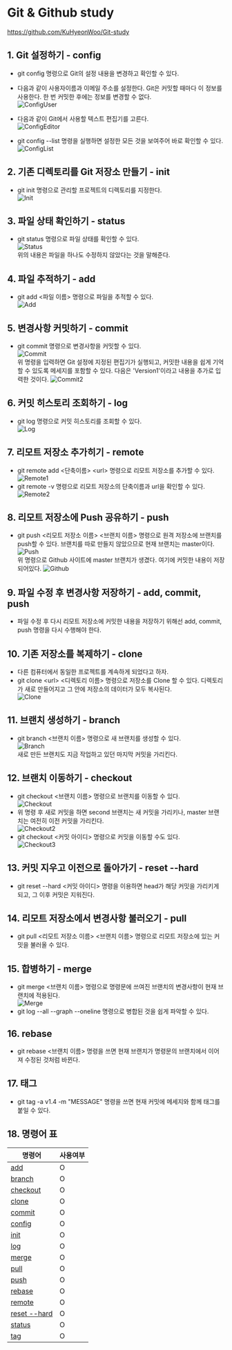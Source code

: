 # Git & Github study
https://github.com/KuHyeonWoo/Git-study 

## 1. Git 설정하기 - config

* git config 명령으로 Git의 설정 내용을 변경하고 확인할 수 있다.  
* 다음과 같이 사용자이름과 이메일 주소를 설정한다. Git은 커밋할 때마다 이 정보를 사용한다. 한 번 커밋한 후에는 정보를 변경할 수 없다.  
![ConfigUser](image/ConfigUser.PNG)  

* 다음과 같이 Git에서 사용할 텍스트 편집기를 고른다.  
![ConfigEditor](image/ConfigEditor.PNG)
* git config --list 명령을 실행하면 설정한 모든 것을 보여주어 바로 확인할 수 있다.  
![ConfigList](image/ConfigList.PNG)  

## 2. 기존 디렉토리를 Git 저장소 만들기 - init

* git init 명령으로 관리할 프로젝트의 디렉토리를 지정한다.  
![Init](image/Init.PNG)  

## 3. 파일 상태 확인하기 - status

* git status 명령으로 파일 상태를 확인할 수 있다.  
![Status](image/Status.PNG)  
위의 내용은 파일을 하나도 수정하지 않았다는 것을 말해준다.

## 4. 파일 추적하기 - add

* git add \<파일 이름\> 명령으로 파일을 추적할 수 있다.  
![Add](image/Add.PNG)  

## 5. 변경사항 커밋하기 - commit

* git commit 명령으로 변경사항을 커밋할 수 있다.  
![Commit](image/Commit.PNG)    
위 명령을 입력하면 Git 설정에 지정된 편집기가 실행되고, 커밋한 내용을 쉽게 기억할 수 있도록 메세지를 포함할 수 있다. 다음은 'Version1'이라고 내용을 추가로 입력한 것이다.
![Commit2](image/Commit2.PNG)  

## 6. 커밋 히스토리 조회하기 - log

* git log 명령으로 커밋 히스토리를 조회할 수 있다.  
![Log](image/Log.PNG)  

## 7. 리모트 저장소 추가히기 - remote
* git remote add \<단축이름\> \<url\> 명령으로 리모트 저장소를 추가할 수 있다.  
![Remote1](image/Remote1.PNG)  
* git remote -v 명령으로 리모트 저장소의 단축이름과 url을 확인할 수 있다.  
![Remote2](image/Remote2.PNG)  

## 8. 리모트 저장소에 Push 공유하기 - push

* git push \<리모트 저장소 이름\> \<브랜치 이름\> 명령으로 원격 저장소에 브랜치를 push할 수 있다. 브랜치를 따로 만들지 않았으므로 현재 브랜치는 master이다.  
![Push](image/Push.PNG)   
위 명령으로 Github 사이트에 master 브랜치가 생겼다. 여기에 커밋한 내용이 저장되어있다.
![Github](image/Github.PNG)  

## 9. 파일 수정 후 변경사항 저장하기 - add, commit, push  

* 파일 수정 후 다시 리모트 저장소에 커밋한 내용을 저장하기 위해선 add, commit, push 명령을 다시 수행해야 한다.

## 10. 기존 저장소를 복제하기 - clone  

* 다른 컴퓨터에서 동일한 프로젝트를 계속하게 되었다고 하자.
* git clone \<url\> \<디렉토리 이름\> 명령으로 저장소를 Clone 할 수 있다. 디렉토리가 새로 만들어지고 그 안에 저장소의 데이터가 모두 복사된다.  
![Clone](image/Clone.PNG)  

## 11. 브랜치 생성하기 - branch

* git branch <브랜치 이름> 명령으로 새 브랜치를 생성할 수 있다.  
![Branch](image/Branch.PNG)  
새로 만든 브랜치도 지금 작업하고 있던 마지막 커밋을 가리킨다.  

## 12. 브랜치 이동하기 - checkout

* git checkout <브랜치 이름> 명령으로 브랜치를 이동할 수 있다.  
![Checkout](image/Checkout.PNG)  
* 위 명령 후 새로 커밋을 하면 second 브랜치는 새 커밋을 가리키나, master 브랜치는 여전히 이전 커밋을 가리킨다.  
![Checkout2](image/Checkout2.PNG)  
* git checkout <커밋 아이디> 명령으로 커밋을 이동할 수도 있다.  
![Checkout3](image/Checkout3.PNG)  

## 13. 커밋 지우고 이전으로 돌아가기 - reset --hard

* git reset --hard <커밋 아이디> 명령을 이용하면 head가 해당 커밋을 가리키게 되고, 그 이후 커밋은 지워진다.

## 14. 리모트 저장소에서 변경사항 불러오기 - pull

* git pull <리모트 저장소 이름> <브랜치 이름> 명령으로 리모트 저장소에 있는 커밋을 불러올 수 있다.

## 15. 합병하기 - merge

* git merge <브랜치 이름> 명령으로 명령문에 쓰여진 브랜치의 변경사항이 현재 브랜치에 적용된다.  
![Merge](image/Merge.PNG)  
* git log --all --graph --oneline 명령으로 병합된 것을 쉽게 파악할 수 있다.

## 16. rebase

* git rebase <브랜치 이름> 명령을 쓰면 현재 브랜치가 명령문의 브랜치에서 이어져 수정된 것처럼 바뀐다.

## 17. 태그

* git tag -a v1.4 -m "MESSAGE" 명령을 쓰면 현재 커밋에 메세지와 함께 태그를 붙일 수 있다.


## 18. 명령어 표

|명령어|사용여부|
|---|---|
|[add](#4-파일-추적하기---add)| O |
|[branch](#11-브랜치-생성하기---branch)| O |
|[checkout](#12-브랜치-이동하기---checkout)| O |
|[clone](#10-기존-저장소를-복제하기---clone)| O |
|[commit](#5-변경사항-커밋하기---commit)| O |
|[config](#1.-Git-설정하기---config)| O |
|[init](#2-기존-디렉토리를-git-저장소-만들기---init)| O |
|[log](#6-커밋-히스토리-조회하기---log)| O |
|[merge](#15-합병하기---merge)| O |
|[pull](#14-리모트-저장소에서-변경사항-불러오기---pull)| O |
|[push](#8-리모트-저장소에-push-공유하기---push)| O |
|[rebase](#16-rebase)| O |
|[remote](#7-리모트-저장소-추가히기---remote)| O |
|[reset --hard](#13-커밋-지우고-이전으로-돌아가기---reset---hard)| O |
|[status](#3-파일-상태-확인하기---status)| O |
|[tag](#17-태그)| O |

